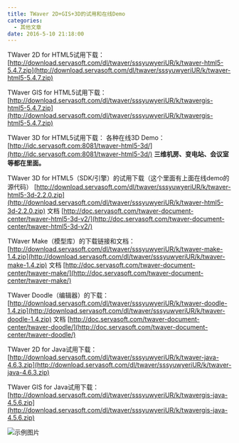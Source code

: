 ```yaml
---
title: TWaver 2D+GIS+3D的试用和在线Demo
categories:
  - 其他文章
date: 2016-5-10 21:18:00
---
```


TWaver 2D for HTML5试用下载：
[http://download.servasoft.com/dl/twaver/sssyuwyeriUR/k/twaver-html5-5.4.7.zip](http://download.servasoft.com/dl/twaver/sssyuwyeriUR/k/twaver-html5-5.4.7.zip)

TWaver GIS for HTML5试用下载：
[http://download.servasoft.com/dl/twaver/sssyuwyeriUR/k/twavergis-html5-5.4.7.zip](http://download.servasoft.com/dl/twaver/sssyuwyeriUR/k/twavergis-html5-5.4.7.zip)

TWaver 3D for HTML5试用下载：
各种在线3D Demo：
[http://idc.servasoft.com:8081/twaver-html5-3d/](http://idc.servasoft.com:8081/twaver-html5-3d/)
**三维机房、变电站、会议室等都在里面。**

TWaver 3D for HTML5（SDK/引擎）的试用下载（这个里面有上面在线demo的源代码）
[http://download.servasoft.com/dl/twaver/sssyuwyeriUR/k/twaver-html5-3d-2.2.0.zip](http://download.servasoft.com/dl/twaver/sssyuwyeriUR/k/twaver-html5-3d-2.2.0.zip)
文档
[http://doc.servasoft.com/twaver-document-center/twaver-html5-3d-v2/](http://doc.servasoft.com/twaver-document-center/twaver-html5-3d-v2/)

TWaver Make（模型库）的下载链接和文档：
[http://download.servasoft.com/dl/twaver/sssyuwyeriUR/k/twaver-make-1.4.zip](http://download.servasoft.com/dl/twaver/sssyuwyeriUR/k/twaver-make-1.4.zip)
文档
[http://doc.servasoft.com/twaver-document-center/twaver-make/](http://doc.servasoft.com/twaver-document-center/twaver-make/)

TWaver Doodle（编辑器）的下载：
[http://download.servasoft.com/dl/twaver/sssyuwyeriUR/k/twaver-doodle-1.4.zip](http://download.servasoft.com/dl/twaver/sssyuwyeriUR/k/twaver-doodle-1.4.zip)
文档
[http://doc.servasoft.com/twaver-document-center/twaver-doodle/](http://doc.servasoft.com/twaver-document-center/twaver-doodle/)

TWaver 2D for Java试用下载：
[http://download.servasoft.com/dl/twaver/sssyuwyeriUR/k/twaver-java-4.6.3.zip](http://download.servasoft.com/dl/twaver/sssyuwyeriUR/k/twaver-java-4.6.3.zip)

TWaver GIS for Java试用下载：
[http://download.servasoft.com/dl/twaver/sssyuwyeriUR/k/twavergis-java-4.5.6.zip](http://download.servasoft.com/dl/twaver/sssyuwyeriUR/k/twavergis-java-4.5.6.zip)

![示例图片](1.png)